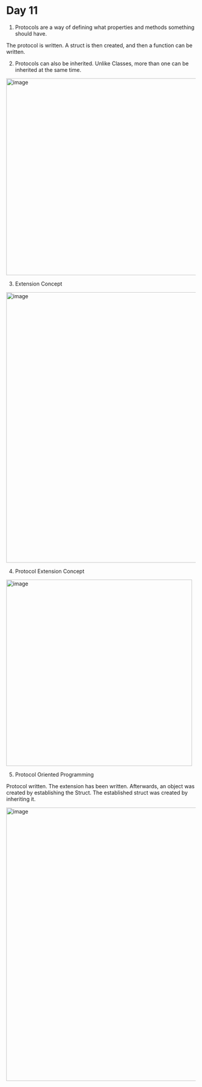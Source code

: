 # Day 11

1. Protocols are a way of defining what properties and methods something should have.

The protocol is written. A struct is then created, and then a function can be written.

2. Protocols can also be inherited. Unlike Classes, more than one can be inherited at the same time.

<img width="522" alt="image" src="https://user-images.githubusercontent.com/56068905/187790802-9e614d59-94a5-4352-8037-541c280deead.png">

3. Extension Concept

<img width="717" alt="image" src="https://user-images.githubusercontent.com/56068905/187791205-f63f1d6b-b8a2-46a2-9239-acf2ee5fa099.png">

4. Protocol Extension Concept

<img width="494" alt="image" src="https://user-images.githubusercontent.com/56068905/187792289-403f9723-abb3-4aae-b35f-29b6b5e65011.png">

5. Protocol Oriented Programming

Protocol written. The extension has been written. Afterwards, an object was created by establishing the Struct. The established struct was created by inheriting it.

<img width="725" alt="image" src="https://user-images.githubusercontent.com/56068905/187793086-5372e4bc-345d-4329-9b96-7554d9bbdd50.png">
